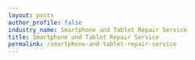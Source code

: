 ```yaml
---
layout: posts 
author_profile: false 
industry_name: Smartphone and Tablet Repair Service
title: Smartphone and Tablet Repair Service
permalink: /smartphone-and-tablet-repair-service
---
```

